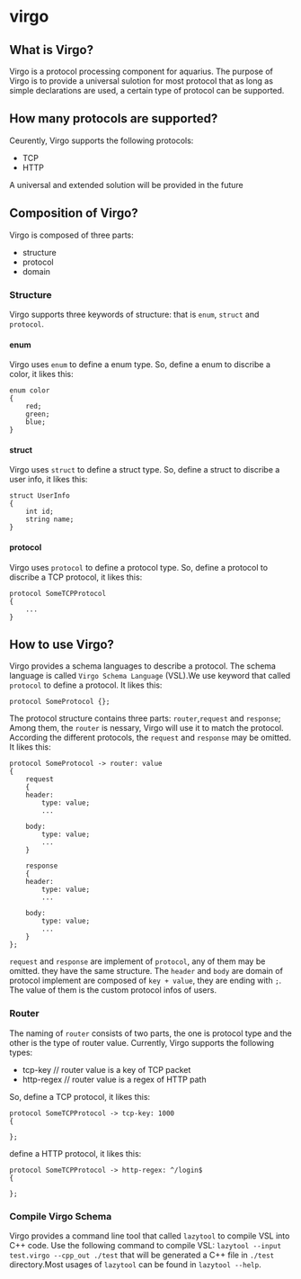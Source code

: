 
# virgo

## What is Virgo?
Virgo is a protocol processing component for aquarius. The purpose of Virgo is to provide a universal sulotion for most protocol that as long as simple declarations are used, a certain type of protocol can be supported.

## How many protocols are supported?
Ceurently, Virgo supports the following protocols:
+ TCP
+ HTTP

A universal and extended solution will be provided in the future

## Composition of Virgo?
Virgo is composed of three parts:
+ structure
+ protocol
+ domain

### Structure
Virgo supports three keywords of structure: that is `enum`, `struct` and `protocol`.

#### enum
Virgo uses `enum` to define a enum type. So, define a enum to discribe a color, it likes this:
```
enum color
{
    red;
    green;
    blue;
}
```

#### struct
Virgo uses `struct` to define a struct type. So, define a struct to discribe a user info, it likes this:
```
struct UserInfo 
{
    int id;
    string name;
}
```

#### protocol
Virgo uses `protocol` to define a protocol type. So, define a protocol to discribe a TCP protocol, it likes this:
```
protocol SomeTCPProtocol 
{
    ...
}
```

## How to use Virgo?
Virgo provides a schema languages to describe a protocol. The schema language is called `Virgo Schema Language` (VSL).We use keyword that called `protocol` to define a protocol.
It likes this:
```
protocol SomeProtocol {};
```

The protocol structure contains three parts: `router`,`request` and `response`; Among them, the `router` is nessary, Virgo will use it to match the protocol. According the different protocols, the `request` and `response` may be omitted. It likes this:
```
protocol SomeProtocol -> router: value 
{
    request
    {
    header:
        type: value;
        ...

    body:
        type: value;
        ...
    }

    response
    {
    header:
        type: value;
        ...

    body:
        type: value;
        ...
    }
};
```
`request` and `response` are implement of `protocol`, any of them may be omitted. they have the same structure. The `header` and `body` are domain of protocol implement are composed of `key + value`, they are ending with `;`. The value of them is the custom protocol infos of users. 

### Router
The naming of `router` consists of two parts, the one is protocol type and the other is the type of router value. Currently, Virgo supports the following types:
+ tcp-key  // router value is a key of TCP packet
+ http-regex  // router value is a regex of HTTP path

So, define a TCP protocol, it likes this:
```
protocol SomeTCPProtocol -> tcp-key: 1000
{
    
};
```
define a HTTP protocol, it likes this:
```
protocol SomeTCPProtocol -> http-regex: ^/login$
{
    
};
```

### Compile Virgo Schema
Virgo provides a command line tool that called `lazytool` to compile VSL into C++ code.
Use the following command to compile VSL:
`lazytool --input test.virgo --cpp_out ./test`
that will be generated a C++ file in `./test` directory.Most usages of `lazytool` can be found in `lazytool --help`.